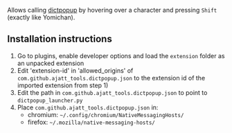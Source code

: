 Allows calling [dictpopup](https://github.com/Ajatt-Tools/dictpopup) by hovering over a character and pressing `Shift` (exactly like Yomichan).

## Installation instructions
1) Go to plugins, enable developer options and load the `extension` folder as an unpacked extension
2) Edit 'extension-id' in 'allowed_origins' of `com.github.ajatt_tools.dictpopup.json` to the extension id of the imported extension from step 1)
3) Edit the path in `com.github.ajatt_tools.dictpopup.json` to point to `dictpopup_launcher.py`
4) Place `com.github.ajatt_tools.dictpopup.json` in:
    - chromium: `~/.config/chromium/NativeMessagingHosts/`
    - firefox: `~/.mozilla/native-messaging-hosts/`

